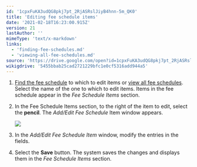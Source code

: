 ```yaml
---
id: '1cpxFuKA3udQG8pkj7pt_2RjASRslJiyB4hnn-5m_QK0'
title: 'Editing fee schedule items'
date: '2021-02-18T16:23:00.915Z'
version: 21
lastAuthor: ''
mimeType: 'text/x-markdown'
links:
  - 'finding-fee-schedules.md'
  - 'viewing-all-fee-schedules.md'
source: 'https://drive.google.com/open?id=1cpxFuKA3udQG8pkj7pt_2RjASRslJiyB4hnn-5m_QK0'
wikigdrive: '5455bbab25cad2721229bfc1e0cf5316add944a5'
---
```

1. [Find the fee schedule](finding-fee-schedules.md) to which to edit items or [view all fee schedules](viewing-all-fee-schedules.md). Select the name of the one to which to edit items. Items in the fee schedule appear in the <em>Fee Schedule Items</em> section.
2. In the Fee Schedule Items section, to the right of the item to edit, select the <strong>pencil</strong>. The <em>Add/Edit Fee Schedule</em> Item window appears.

    ![](../editing-fee-schedule-items.assets/0674f2209233adcd24a0542da904c632.png)
3. In the <em>Add/Edit Fee Schedule Item</em> window, modify the entries in the fields.
4. Select the <strong>Save</strong> button. The system saves the changes and displays them in the <em>Fee Schedule Items</em> section.
